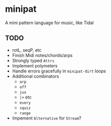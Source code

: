 # minipat

A mini pattern language for music, like Tidal

## TODO

* rotL, seqP, etc
* Finish Midi notes/chords/arps
* Strongly typed `Attrs`
* Implement polymeters
* Handle errors gracefully in `minipat-dirt` loops
* Additional combinators
  * `arp`
  * `off`
  * `jux`
  * `|+` etc
  * `every`
  * `squiz`
  * `range`
* Impement `Alternative` for `Stream`?

